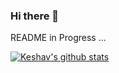 ### Hi there 👋

README in Progress ...

[![Keshav's github stats](https://github-readme-stats.vercel.app/api?username=keshavjain235)](https://github.com/anuraghazra/github-readme-stats)

<!--
**keshavjain235/keshavjain235** is a ✨ _special_ ✨ repository because its `README.md` (this file) appears on your GitHub profile.

Here are some ideas to get you started:

- 🔭 I’m currently working on ...
- 🌱 I’m currently learning ...
- 👯 I’m looking to collaborate on ...
- 🤔 I’m looking for help with ...
- 💬 Ask me about ...
- 📫 How to reach me: ...
- 😄 Pronouns: ...
- ⚡ Fun fact: ...
-->
